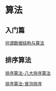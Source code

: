 # 算法

## 入门篇

[何谓数据结构与算法](./何谓数据结构与算法.md)

## 排序算法

[排序算法-八大排序算法](./排序算法-八大排序算法.md)

[排序算法-冒泡排序](./排序算法-冒泡排序.md)


